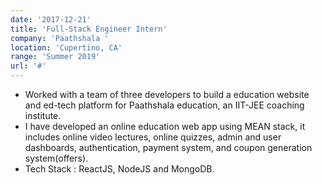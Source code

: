```yaml
---
date: '2017-12-21'
title: 'Full-Stack Engineer Intern'
company: 'Paathshala '
location: 'Cupertino, CA'
range: 'Summer 2019'
url: '#'
---
```


- Worked with a team of three developers to build a education website and ed-tech platform for Paathshala education, an IIT-JEE coaching institute.
- I have developed an online education web app using MEAN stack, it includes online video lectures, online quizzes, admin and user dashboards, authentication, payment system, and coupon generation system(offers).
- Tech Stack : ReactJS, NodeJS and MongoDB.
